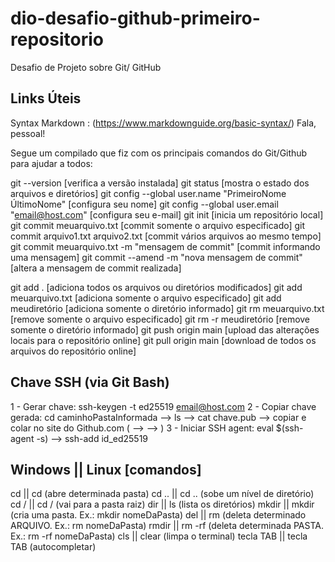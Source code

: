 # dio-desafio-github-primeiro-repositorio
Desafio de Projeto sobre Git/ GitHub
## Links Úteis
Syntax Markdown : (https://www.markdownguide.org/basic-syntax/)
Fala, pessoal!

Segue um compilado que fiz com os principais comandos do Git/Github para ajudar a todos:

git --version [verifica a versão instalada]
git status [mostra o estado dos arquivos e diretórios]
git config --global user.name "PrimeiroNome ÚltimoNome" [configura seu nome]
git config --global user.email "email@host.com" [configura seu e-mail]
git init [inicia um repositório local]
git commit meuarquivo.txt [commit somente o arquivo especificado]
git commit arquivo1.txt arquivo2.txt [commit vários arquivos ao mesmo tempo]
git commit meuarquivo.txt -m "mensagem de commit" [commit informando uma mensagem]
git commit --amend -m "nova mensagem de commit" [altera a mensagem de commit realizada]

git add . [adiciona todos os arquivos ou diretórios modificados]
git add meuarquivo.txt [adiciona somente o arquivo especificado]
git add meudiretório [adiciona somente o diretório informado]
git rm meuarquivo.txt [remove somente o arquivo especificado]
git rm -r meudiretório [remove somente o diretório informado]
git push origin main [upload das alterações locais para o repositório online]
git pull origin main [download de todos os arquivos do repositório online]

Chave SSH (via Git Bash)
-----------------------------------
1 - Gerar chave: ssh-keygen -t ed25519 email@host.com
2 - Copiar chave gerada: cd caminhoPastaInformada --> ls --> cat chave.pub --> copiar e colar no site do Github.com (<Settings> --> <SSH and GPG keys> --> <New SSH key>)
3 - Iniciar SSH agent: eval $(ssh-agent -s) --> ssh-add id_ed25519

Windows || Linux [comandos]
-----------------------------------------
 cd  || cd (abre determinada pasta)
 cd .. || cd ..   (sobe um nível de diretório)
 cd / ||  cd / (vai para a pasta raiz)
 dir  || ls (lista os diretórios)
 mkdir ||  mkdir (cria uma pasta. Ex.: mkdir nomeDaPasta)
 del || rm (deleta determinado ARQUIVO. Ex.: rm nomeDaPasta)
 rmdir || rm -rf (deleta determinada PASTA. Ex.: rm -rf nomeDaPasta)
 cls || clear (limpa o terminal)
 tecla TAB || tecla TAB (autocompletar)

